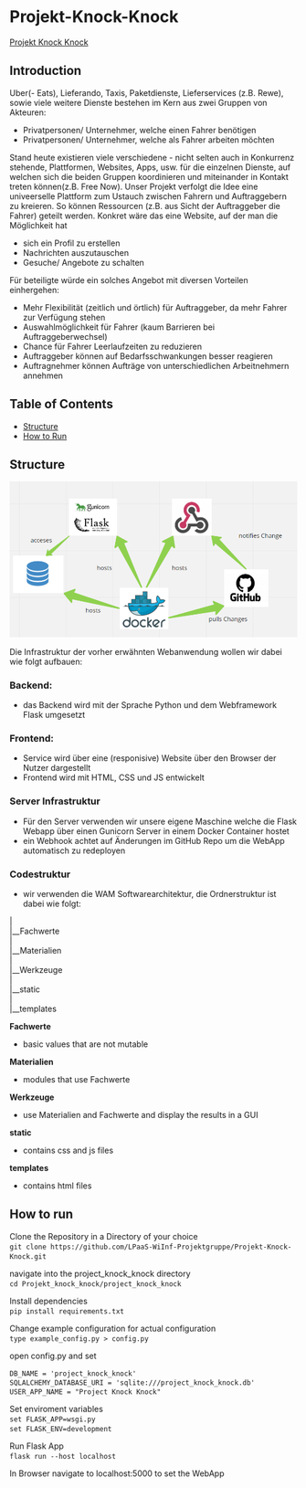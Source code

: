 # Projekt-Knock-Knock


[Projekt Knock Knock](http://speicher-stadt.synology.me:9001)


## Introduction

Uber(- Eats), Lieferando, Taxis, Paketdienste, Lieferservices (z.B. Rewe), sowie viele weitere Dienste bestehen im Kern aus zwei Gruppen von Akteuren:  
- Privatpersonen/ Unternehmer, welche einen Fahrer benötigen  
- Privatpersonen/ Unternehmer, welche als Fahrer arbeiten möchten

Stand heute existieren viele verschiedene - nicht selten auch in Konkurrenz stehende, Plattformen, Websites, Apps, usw. für die einzelnen Dienste, auf welchen sich die beiden Gruppen koordinieren und miteinander in Kontakt treten können(z.B. Free Now). Unser Projekt verfolgt die Idee eine univeerselle Plattform zum Ustauch zwischen Fahrern und Auftraggebern zu kreieren. So können Ressourcen (z.B. aus Sicht der Auftraggeber die Fahrer) geteilt werden. Konkret wäre das eine Website, auf der man die Möglichkeit hat  
- sich ein Profil zu erstellen  
- Nachrichten auszutauschen  
- Gesuche/ Angebote zu schalten

Für beteiligte würde ein solches Angebot mit diversen Vorteilen einhergehen:  
- Mehr Flexibilität (zeitlich und örtlich) für Auftraggeber, da mehr Fahrer zur Verfügung stehen  
- Auswahlmöglichkeit für Fahrer (kaum Barrieren bei Auftraggeberwechsel)  
- Chance für Fahrer Leerlaufzeiten zu reduzieren  
- Auftraggeber können auf Bedarfsschwankungen besser reagieren  
- Auftragnehmer können Aufträge von unterschiedlichen Arbeitnehmern annehmen


## Table of Contents  

- [Structure](#Structure)
- [How to Run](#How-to-run)

## Structure


![architecture](architecture.png)

Die Infrastruktur der vorher erwähnten Webanwendung wollen wir dabei wie folgt aufbauen:  

### Backend:   
- das Backend wird mit der Sprache Python und dem Webframework Flask umgesetzt  

### Frontend:
- Service wird über eine (responisive) Website über den Browser der Nutzer dargestellt  
- Frontend wird mit HTML, CSS und JS entwickelt

### Server Infrastruktur  
- Für den Server verwenden wir unsere eigene Maschine welche die Flask Webapp über einen Gunicorn Server in einem Docker Container hostet  
- ein Webhook achtet auf Änderungen im GitHub Repo um die WebApp automatisch zu redeployen

### Codestruktur

- wir verwenden die WAM Softwarearchitektur, die Ordnerstruktur ist dabei wie folgt:  

|  
|__Fachwerte  
|  
|__Materialien  
|  
|__Werkzeuge  
|  
|__static  
|  
|__templates  

**Fachwerte**  
- basic values that are not mutable

**Materialien**  
- modules that use Fachwerte  

**Werkzeuge**  
- use Materialien and Fachwerte and display the results in a GUI  

**static**
- contains css and js files  

**templates**  
- contains html files  

## How to run  


Clone the Repository in a Directory of your choice  
`git clone https://github.com/LPaaS-WiInf-Projektgruppe/Projekt-Knock-Knock.git`  

navigate into the project_knock_knock directory  
`cd Projekt_knock_knock/project_knock_knock`  

Install dependencies  
`pip install requirements.txt`

Change example configuration for actual configuration    
`type example_config.py > config.py`  

 open config.py and set  

```
DB_NAME = 'project_knock_knock'  
SQLALCHEMY_DATABASE_URI = 'sqlite:///project_knock_knock.db'  
USER_APP_NAME = "Project Knock Knock"  
```

Set enviroment variables  
`set FLASK_APP=wsgi.py`  
`set FLASK_ENV=development`  

Run Flask App  
`flask run --host localhost`  

In Browser navigate to localhost:5000 to set the WebApp
